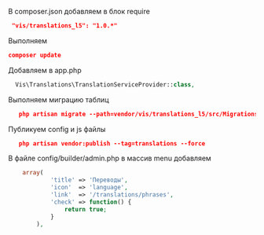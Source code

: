 
В composer.json добавляем в блок require
```json
 "vis/translations_l5": "1.0.*"
```

Выполняем
```json
composer update
```

Добавляем в app.php
```php
  Vis\Translations\TranslationServiceProvider::class,
```

Выполняем миграцию таблиц
```json
   php artisan migrate --path=vendor/vis/translations_l5/src/Migrations
```

Публикуем config и js файлы
```json
   php artisan vendor:publish --tag=translations --force
```

В файле config/builder/admin.php в массив menu добавляем
```php
 	array(
            'title' => 'Переводы',
            'icon'  => 'language',
            'link'  => '/translations/phrases',
            'check' => function() {
                return true;
            }
        ),
```